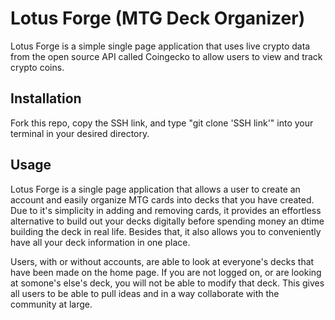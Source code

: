 # Lotus Forge (MTG Deck Organizer)

Lotus Forge is a simple single page application that uses live crypto data from the open source API called Coingecko to allow users to view and track crypto coins. 

## Installation

Fork this repo, copy the SSH link, and type "git clone 'SSH link'" into your terminal in your desired directory.

## Usage

Lotus Forge is a single page application that allows a user to create an account and easily organize MTG cards into decks that you have created. Due to it's simplicity in adding and removing cards, it provides an effortless alternative to build out your decks digitally before spending money an dtime building the deck in real life. Besides that, it also allows you to conveniently have all your deck information in one place.

Users, with or without accounts, are able to look at everyone's decks that have been made on the home page. If you are not logged on, or are looking at somone's else's deck, you will not be able to modify that deck. This gives all users to be able to pull ideas and in a way collaborate with the community at large.


